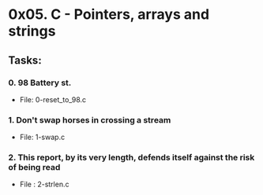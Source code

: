 # 0x05. C - Pointers, arrays and strings

## Tasks:

### 0. 98 Battery st.
 - File: 0-reset_to_98.c
### 1. Don't swap horses in crossing a stream
 - File: 1-swap.c
### 2. This report, by its very length, defends itself against the risk of being read
 - File : 2-strlen.c
